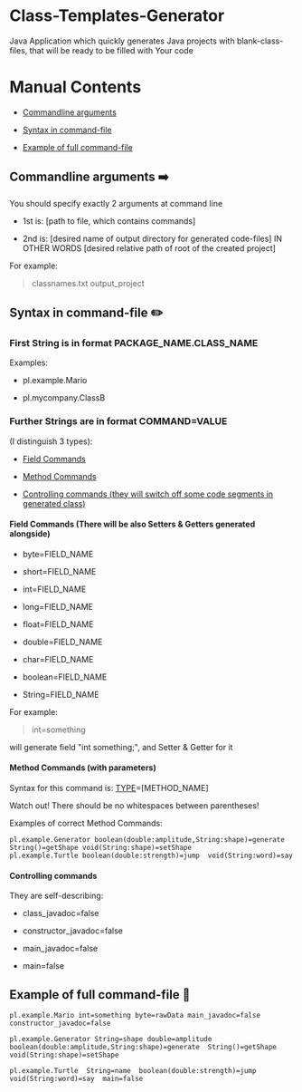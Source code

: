 # Class-Templates-Generator
Java Application which quickly generates Java projects with blank-class-files, that will be ready to be filled with Your code

# Manual Contents
* [Commandline arguments](#command-line-arguments-arrow_right)

* [Syntax in command-file](#syntax-in-file-pencil2)

* [Example of full command-file](#example-of-full-command-file-memo)

## Commandline arguments :arrow_right:

You should specify exactly 2 arguments at command line

* 1st is: [path to file, which contains commands]

* 2nd is: [desired name of output directory for generated code-files] IN OTHER WORDS [desired relative path of root of the created project]

For example:

> classnames.txt output_project

## Syntax in command-file :pencil2:

### First String is in format PACKAGE_NAME.CLASS_NAME
Examples:

* pl.example.Mario

* pl.mycompany.ClassB
  
### Further Strings are in format COMMAND=VALUE 
(I distinguish 3 types):

* [Field Commands](#field-commands-there-will-be-also-setters--getters-generated-alongside)

* [Method Commands](#method-commands-with-parameters)

* [Controlling commands (they will switch off some code segments in generated class)](#controlling-commands)

#### Field Commands (There will be also Setters & Getters generated alongside)

* byte=FIELD_NAME

* short=FIELD_NAME 

* int=FIELD_NAME

* long=FIELD_NAME 

* float=FIELD_NAME 

* double=FIELD_NAME   

* char=FIELD_NAME

* boolean=FIELD_NAME

* String=FIELD_NAME

For example: 


> int=something 

will generate field "int something;", and Setter & Getter for it

#### Method Commands (with parameters)

Syntax for this command is: [TYPE]([PARAMETER_TYPE]:[PARAMETER_NAME],[PARAMETER_TYPE]:[PARAMETER_NAME],...)=[METHOD_NAME]

Watch out! There should be no whitespaces between parentheses!

Examples of correct Method Commands:

```
pl.example.Generator boolean(double:amplitude,String:shape)=generate  String()=getShape void(String:shape)=setShape
pl.example.Turtle boolean(double:strength)=jump  void(String:word)=say
```

#### Controlling commands
They are self-describing:

* class_javadoc=false 

* constructor_javadoc=false

* main_javadoc=false 

* main=false

## Example of full command-file :memo:

```
pl.example.Mario int=something byte=rawData main_javadoc=false constructor_javadoc=false

pl.example.Generator String=shape double=amplitude boolean(double:amplitude,String:shape)=generate  String()=getShape void(String:shape)=setShape

pl.example.Turtle  String=name  boolean(double:strength)=jump  void(String:word)=say  main=false
```
